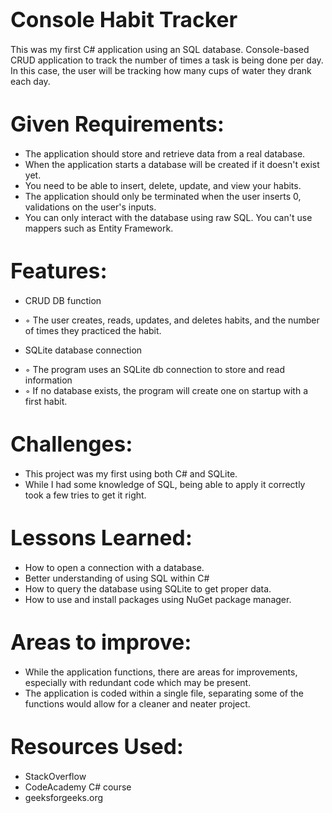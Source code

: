 # <span style="font-size:larger;">Console Habit Tracker</span>

This was my first C# application using an SQL database.
Console-based CRUD application to track the number of times a task is being done per day.
In this case, the user will be tracking how many cups of water they drank each day.

# <span style="font-size:larger;">Given Requirements:</span>

* The application should store and retrieve data from a real database.
* When the application starts a database will be created if it doesn't exist yet.
* You need to be able to insert, delete, update, and view your habits.
* The application should only be terminated when the user inserts 0, validations on the user's inputs.
* You can only interact with the database using raw SQL. You can't use mappers such as Entity Framework.

# <span style="font-size:larger;">Features:</span>
* CRUD DB function
- ◦ The user creates, reads, updates, and deletes habits, and the number of times they practiced the habit.
* SQLite database connection
- ◦ The program uses an SQLite db connection to store and read information
- ◦ If no database exists, the program will create one on startup with a first habit.

# <span style="font-size:larger;">Challenges:</span>
* This project was my first using both C# and SQLite.
* While I had some knowledge of SQL, being able to apply it correctly took a few tries to get it right.

# <span style="font-size:larger;">Lessons Learned:</span>
* How to open a connection with a database.
* Better understanding of using SQL within C#
* How to query the database using SQLite to get proper data.
* How to use and install packages using NuGet package manager.

# <span style="font-size:larger;">Areas to improve:</span>
* While the application functions, there are areas for improvements, especially with redundant code which may be present.
* The application is coded within a single file, separating some of the functions would allow for a cleaner and neater project.

# <span style="font-size:larger;">Resources Used:</span>
* StackOverflow
* CodeAcademy C# course
* geeksforgeeks.org
